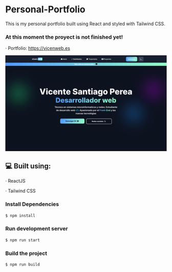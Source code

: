 # Personal-Portfolio
This is my personal portfolio built using React and styled with Tailwind CSS. 

### At this moment the proyect is not finished yet!

· Portfolio: https://vicenweb.es

![Image text](https://github.com/Itzvicen/Personal-Portfolio/blob/main/preview.png)

## 💻 Built using:

· ReactJS

· Tailwind CSS

### Install Dependencies
```sh
$ npm install 
```

### Run development server
```sh 
$ npm run start
```

### Build the project
```sh
$ npm run build

